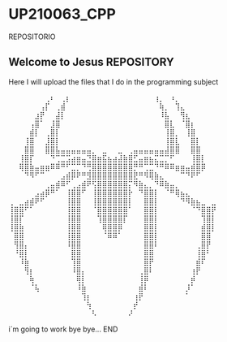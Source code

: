 # UP210063_CPP
REPOSITORIO

## Welcome to Jesus REPOSITORY

Here I will upload the files that I do in the programming subject


⠀⠀⠀⠀⠀⠀⠀⢀⠆⠀⢀⡆⠀⠀⠀⠀⠀⠀⠀⠀⠀⠀⠀⠀⠀⠀⠀⠀⢰⡀⠀⠰⡀⠀⠀⠀⠀⠀⠀⠀
⠀⠀⠀⠀⠀⠀⢠⡏⠀⢀⣾⠀⠀⠀⠀⠀⠀⠀⠀⠀⠀⠀⠀⠀⠀⠀⠀⠀⠀⢷⡀⠀⢹⣄⠀⠀⠀⠀⠀⠀
⠀⠀⠀⠀⠀⣰⡟⠀⠀⣼⡇⠀⠀⠀⠀⠀⠀⠀⠀⠀⠀⠀⠀⠀⠀⠀⠀⠀⠀⠸⣧⠀⠀⢻⣆⠀⠀⠀⠀⠀
⠀⠀⠀⠀⢠⣿⠁⠀⣸⣿⠀⠀⠀⠀⠀⠀⠀⠀⠀⠀⠀⠀⠀⠀⠀⠀⠀⠀⠀⠀⣿⣇⠀⠈⣿⡆⠀⠀⠀⠀
⠀⠀⠀⠀⣾⡇⠀⢀⣿⡇⠀⠀⠀⠀⠀⠀⠀⠀⠀⠀⠀⠀⠀⠀⠀⠀⠀⠀⠀⠀⢸⣿⡀⠀⢸⣿⠀⠀⠀⠀
⠀⠀⠀⢸⣿⠀⠀⣸⣿⡇⠀⠀⠀⠀⠀⠀⠀⠀⠀⠀⠀⠀⠀⠀⠀⠀⠀⠀⠀⠀⢸⣿⣇⠀⠀⣿⡇⠀⠀⠀
⠀⠀⠀⣿⣿⠀⠀⣿⣿⣧⣤⣤⣤⣤⣤⣤⡀⠀⣀⠀⠀⣀⠀⢀⣤⣤⣤⣤⣤⣤⣼⣿⣿⠀⠀⣿⣿⠀⠀⠀
⠀⠀⢸⣿⡏⠀⠀⠀⠙⢉⣉⣩⣴⣶⣤⣙⣿⣶⣯⣦⣴⣼⣷⣿⣋⣤⣶⣦⣍⣉⡉⠋⠀⠀⠀⢸⣿⡇⠀⠀
⠀⠀⢿⣿⣷⣤⣶⣶⠿⠿⠛⠋⣉⡉⠙⢛⣿⣿⣿⣿⣿⣿⣿⣿⡛⠛⢉⣉⠙⠛⠿⠿⣶⣶⣤⣾⣿⡿⠀⠀
⠀⠀⠀⠙⠻⠋⠉⠀⠀⠀⣠⣾⡿⠟⠛⣻⣿⣿⣿⣿⣿⣿⣿⣿⣟⠛⠻⢿⣷⣄⠀⠀⠀⠉⠙⠟⠋⠀⠀⠀
⠀⠀⠀⠀⠀⠀⠀⢀⣤⣾⠿⠋⢀⣠⣾⠟⢫⣿⣿⣿⣿⣿⣿⡍⠻⣷⣄⡀⠙⠿⣷⣤⡀⠀⠀⠀⠀⠀⠀⠀
⠀⠀⠀⠀⠀⣠⣴⡿⠛⠁⠀⢸⣿⣿⠋⠀⢸⣿⣿⣿⣿⣿⣿⡗⠀⠙⣿⣿⡇⠀⠈⠛⢿⣦⣄⠀⠀⠀⠀⠀
⢀⠀⣀⣴⣾⠟⠋⠀⠀⠀⠀⢸⣿⣿⠀⠀⢸⣿⣿⣿⣿⣿⣿⡇⠀⠀⣿⣿⡇⠀⠀⠀⠀⠙⠻⣷⣦⣀⠀⣀
⢸⣿⣿⠋⠁⠀⠀⠀⠀⠀⠀⢸⣿⣿⠀⠀⠈⣿⣿⣿⣿⣿⣿⠁⠀⠀⣿⣿⡇⠀⠀⠀⠀⠀⠀⠈⠙⣿⣿⡟
⢸⣿⡏⠀⠀⠀⠀⠀⠀⠀⠀⢸⣿⣿⠀⠀⠀⢹⣿⣿⣿⣿⡏⠀⠀⠀⣿⣿⡇⠀⠀⠀⠀⠀⠀⠀⠀⢹⣿⡇
⢸⣿⣷⠀⠀⠀⠀⠀⠀⠀⠀⢸⣿⣿⠀⠀⠀⠀⢿⣿⣿⡿⠀⠀⠀⠀⣿⣿⡇⠀⠀⠀⠀⠀⠀⠀⠀⣾⣿⡇
⠀⣿⣿⠀⠀⠀⠀⠀⠀⠀⠀⢸⣿⣿⠀⠀⠀⠀⠈⠿⠿⠁⠀⠀⠀⠀⣿⣿⡇⠀⠀⠀⠀⠀⠀⠀⠀⣿⣿⠀
⠀⢻⣿⡄⠀⠀⠀⠀⠀⠀⠀⠸⣿⣿⠀⠀⠀⠀⠀⠀⠀⠀⠀⠀⠀⠀⣿⣿⠇⠀⠀⠀⠀⠀⠀⠀⢀⣿⡟⠀
⠀⠘⣿⡇⠀⠀⠀⠀⠀⠀⠀⠀⣿⣿⠀⠀⠀⠀⠀⠀⠀⠀⠀⠀⠀⠀⣿⣿⠀⠀⠀⠀⠀⠀⠀⠀⢸⣿⠃⠀
⠀⠀⠸⣷⠀⠀⠀⠀⠀⠀⠀⠀⢹⣿⠀⠀⠀⠀⠀⠀⠀⠀⠀⠀⠀⠀⣿⡟⠀⠀⠀⠀⠀⠀⠀⠀⣾⠏⠀⠀
⠀⠀⠀⢻⡆⠀⠀⠀⠀⠀⠀⠀⠸⣿⡄⠀⠀⠀⠀⠀⠀⠀⠀⠀⠀⢀⣿⠇⠀⠀⠀⠀⠀⠀⠀⢰⡟⠀⠀⠀
⠀⠀⠀⠀⢷⠀⠀⠀⠀⠀⠀⠀⠀⢿⡇⠀⠀⠀⠀⠀⠀⠀⠀⠀⠀⢸⡿⠀⠀⠀⠀⠀⠀⠀⠀⡾⠀⠀⠀⠀
⠀⠀⠀⠀⠈⢧⠀⠀⠀⠀⠀⠀⠀⠸⣷⠀⠀⠀⠀⠀⠀⠀⠀⠀⠀⣾⠇⠀⠀⠀⠀⠀⠀⠀⡸⠁⠀⠀⠀⠀
⠀⠀⠀⠀⠀⠀⠀⠀⠀⠀⠀⠀⠀⠀⢹⡆⠀⠀⠀⠀⠀⠀⠀⠀⢰⡟⠀⠀⠀⠀⠀⠀⠀⠀⠁⠀⠀⠀⠀⠀
⠀⠀⠀⠀⠀⠀⠀⠀⠀⠀⠀⠀⠀⠀⠀⢳⠀⠀⠀⠀⠀⠀⠀⠀⡞⠀⠀⠀⠀⠀⠀⠀⠀⠀⠀⠀⠀⠀⠀⠀
⠀⠀⠀⠀⠀⠀⠀⠀⠀⠀⠀⠀⠀⠀⠀⠀⠣⠀⠀⠀⠀⠀⠀⠜⠀⠀⠀⠀⠀⠀⠀⠀⠀⠀⠀⠀⠀⠀⠀⠀

i´m going to work bye bye...
END 
